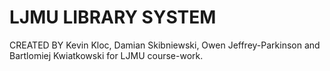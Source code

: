 # LJMU LIBRARY SYSTEM
CREATED BY Kevin Kloc, Damian Skibniewski, Owen Jeffrey-Parkinson and Bartlomiej Kwiatkowski for LJMU course-work.

